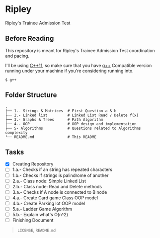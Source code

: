 # Ripley

Ripley's Trainee Admission Test

## Before Reading

This repository is meant for Ripley's Trainee Admission Test coordination and pacing.

I'll be using [C++11](https://isocpp.org/), so make sure that you have [g++](https://gcc.gnu.org/) Compatible version running
 under your machine if you're considering running into.
 
 
 ```
$ g++ 
```
## Folder Structure

    .
    ├── 1.- Strings & Matrices  # First Question a & b 
    ├── 2.- Linked list         # Linked List Read / Delete f(x) 
    ├── 3.- Graphs & Trees      # Path Algorithm
    ├── 4.- OOP                 # OOP design and implementation
    ├── 5- Algorithms           # Questions related to Algorithms complexity
    └── README.md               # This README


## Tasks

-[x] Creating Repository
-[ ] 1.a.- Checks if an string has repeated characters
-[ ] 1.b.- Checks if strings is palindrome of another
-[ ] 2.a.- Class node: Simple Linked List
-[ ] 2.b.- Class node: Read and Delete methods
-[ ] 3.a.- Checks if A node is connected to B node 
-[ ] 4.a.- Create Card game Class OOP model
-[ ] 4.b.- Create Parking lot OOP model
-[ ] 5.a.- Ladder Game Algorithm 
-[ ] 5.b.- Explain what's O(n^2)
-[ ] Finishing Document

> `LICENSE`, `README.md`
